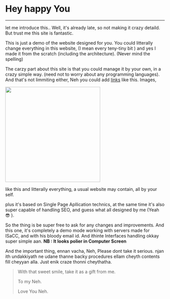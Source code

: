 # Hey happy You
---
let me introduce this.. Well, it's already late, so not making it crazy detaild. But trust me this site is fantastic.

This is just a demo of the website designed for you. You could litterally change everything in this website, (I mean every teny-tiny bit ) and yes I made it from the scratch (including the architecture). (Never mind the spelling)

The carzy part about this site is that you could manage it by your own, in a crazy simple way. (need not to worry about any programming languages). And that's not limmiting either, Neh you could add [links]("https://google.com") like this. Images, 

<img src="https://raw.githubusercontent.com/nehppumma/MyJournal/main/images/neh.jpg" width="300">


like this and litterally everything, a usual website may contain, all by your self.

plus it's based on Single Page Apllication technics, at the same time it's also super capable of handling SEO, and guess what all designed by me (Yeah &#128526; ).

So the thing is be super free to ask for any changes and improvements. 
And this one, it's completely a demo mode working with servers made for ISaCC, and with his bloody email id. 
And ithinte Interfaces handling okkay super simple aan.
**NB : It looks polier in Computer Screen**


And the important thing, ennan vacha, Neh, Please dont take it serious. njan ith undakkiyath ne udane thanne backy procedures ellam cheyth contents fill cheyyan alla. Just enik craze thonni cheythatha.


>With that sweet smile, take it as a gift from me.
>
>To my Neh.
>
>Love You Neh.
